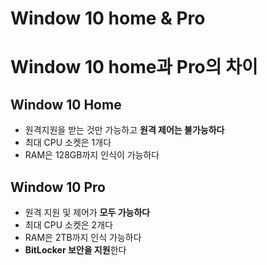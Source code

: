 # Window 10 home & Pro

# Window 10 home과 Pro의 차이

## Window 10 Home

- 원격지원을 받는 것만 가능하고 **원격 제어는 불가능하다**
- 최대 CPU 소켓은 1개다
- RAM은 128GB까지 인식이 가능하다

## Window 10 Pro

- 원격 지원 및 제어가 **모두 가능하다**
- 최대 CPU 소켓은 2개다
- RAM은 2TB까지 인식 가능하다
- **BitLocker 보안을 지원**한다
